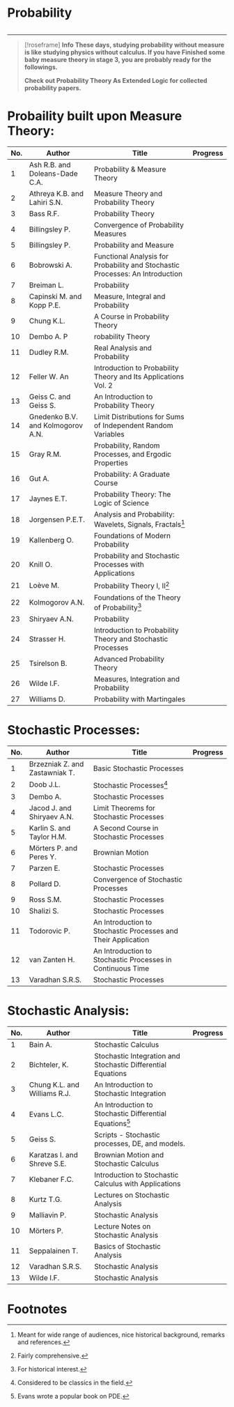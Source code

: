<h1>Probability</h1>

```toc
```
---
> [!roseframe] **Info**
> **These days, studying probability without measure is like studying physics without calculus. If you have Finished some baby measure theory in stage 3, you are probably ready for the followings.**
> 
> **Check out Probability Theory As Extended Logic for collected probability papers.**
# Probaility built upon Measure Theory:

| No. | Author                            | Title                                                                         | Progress |
| --- | --------------------------------- | ----------------------------------------------------------------------------- | -------- |
| 1   | Ash R.B. and Doleans-Dade C.A.    | Probability & Measure Theory                                                  |          |
| 2   | Athreya K.B. and Lahiri S.N.      | Measure Theory and Probability Theory                                         |          |
| 3   | Bass R.F.                         | Probability Theory                                                            |          |
| 4   | Billingsley P.                    | Convergence of Probability Measures                                           |          |
| 5   | Billingsley P.                    | Probability and Measure                                                       |          |
| 6   | Bobrowski A.                      | Functional Analysis for Probability and Stochastic Processes: An Introduction |          |
| 7   | Breiman L.                        | Probability                                                                   |          |
| 8   | Capinski M. and Kopp P.E.         | Measure, Integral and Probability                                             |          |
| 9   | Chung K.L.                        | A Course in Probability Theory                                                |          |
| 10  | Dembo A. P                        | robability Theory                                                             |          |
| 11  | Dudley R.M.                       | Real Analysis and Probability                                                 |          |
| 12  | Feller W. An                      | Introduction to Probability Theory and Its Applications Vol. 2                |          |
| 13  | Geiss C. and Geiss S.             | An Introduction to Probability Theory                                         |          |
| 14  | Gnedenko B.V. and Kolmogorov A.N. | Limit Distributions for Sums of Independent Random Variables                  |          |
| 15  | Gray R.M.                         | Probability, Random Processes, and Ergodic Properties                         |          |
| 16  | Gut A.                            | Probability: A Graduate Course                                                |          |
| 17  | Jaynes E.T.                       | Probability Theory: The Logic of Science                                      |          |
| 18  | Jorgensen P.E.T.                  | Analysis and Probability: Wavelets, Signals, Fractals[^1]                     |          |
| 19  | Kallenberg O.                     | Foundations of Modern Probability                                             |          |
| 20  | Knill O.                          | Probability and Stochastic Processes with Applications                        |          |
| 21  | Loève M.                          | Probability Theory I, II[^2]                                                  |          |
| 22  | Kolmogorov A.N.                   | Foundations of the Theory of Probability[^3]                                  |          |
| 23  | Shiryaev A.N.                     | Probability                                                                   |          |
| 24  | Strasser H.                       | Introduction to Probability Theory and Stochastic Processes                   |          |
| 25  | Tsirelson B.                      | Advanced Probability Theory                                                   |          |
| 26  | Wilde I.F.                        | Measures, Integration and Probability                                         |          |
| 27  | Williams D.                       | Probability with Martingales                                                  |          |
# Stochastic Processes:

| No. | Author                         | Title                                                         | Progress |
| --- | ------------------------------ | ------------------------------------------------------------- | -------- |
| 1   | Brzezniak Z. and Zastawniak T. | Basic Stochastic Processes                                    |          |
| 2   | Doob J.L.                      | Stochastic Processes[^4]                                      |          |
| 3   | Dembo A.                       | Stochastic Processes                                          |          |
| 4   | Jacod J. and Shiryaev A.N.     | Limit Theorems for Stochastic Processes                       |          |
| 5   | Karlin S. and Taylor H.M.      | A Second Course in Stochastic Processes                       |          |
| 6   | Mörters P. and Peres Y.        | Brownian Motion                                               |          |
| 7   | Parzen E.                      | Stochastic Processes                                          |          |
| 8   | Pollard D.                     | Convergence of Stochastic Processes                           |          |
| 9   | Ross S.M.                      | Stochastic Processes                                          |          |
| 10  | Shalizi S.                     | Stochastic Processes                                          |          |
| 11  | Todorovic P.                   | An Introduction to Stochastic Processes and Their Application |          |
| 12  | van Zanten H.                  | An Introduction to Stochastic Processes in Continuous Time    |          |
| 13  | Varadhan S.R.S.                | Stochastic Processes                                          |          |
# Stochastic Analysis:

| No. | Author                       | Title                                                        | Progress |
| --- | ---------------------------- | ------------------------------------------------------------ | -------- |
| 1   | Bain A.                      | Stochastic Calculus                                          |          |
| 2   | Bichteler, K.                | Stochastic Integration and Stochastic Differential Equations |          |
| 3   | Chung K.L. and Williams R.J. | An Introduction to Stochastic Integration                    |          |
| 4   | Evans L.C.                   | An Introduction to Stochastic Differential Equations[^5]     |          |
| 5   | Geiss S.                     | Scripts - Stochastic processes, DE, and models.              |          |
| 6   | Karatzas I. and Shreve S.E.  | Brownian Motion and Stochastic Calculus                      |          |
| 7   | Klebaner F.C.                | Introduction to Stochastic Calculus with Applications        |          |
| 8   | Kurtz T.G.                   | Lectures on Stochastic Analysis                              |          |
| 9   | Malliavin P.                 | Stochastic Analysis                                          |          |
| 10  | Mörters P.                   | Lecture Notes on Stochastic Analysis                         |          |
| 11  | Seppalainen T.               | Basics of Stochastic Analysis                                |          |
| 12  | Varadhan S.R.S.              | Stochastic Analysis                                          |          |
| 13  | Wilde I.F.                   | Stochastic Analysis                                          |          |
# Footnotes

[^1]: Meant for wide range of audiences, nice historical background, remarks and references.
[^2]: Fairly comprehensive.
[^3]: For historical interest.
[^4]: Considered to be classics in the field.
[^5]: Evans wrote a popular book on PDE.